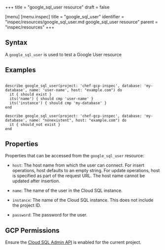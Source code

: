 +++
title = "google_sql_user resource"
draft = false

[menu]
  [menu.inspec]
    title = "google_sql_user"
    identifier = "inspec/resources/google_sql_user.md google_sql_user resource"
    parent = "inspec/resources"
+++


## Syntax
A `google_sql_user` is used to test a Google User resource

## Examples
```

describe google_sql_user(project: 'chef-gcp-inspec', database: 'my-database', name: 'user-name', host: "example.com") do
  it { should exist }
  its('name') { should cmp 'user-name' }
  its('instance') { should cmp 'my-database' }
end

describe google_sql_user(project: 'chef-gcp-inspec', database: 'my-database', name: "nonexistent", host: "example.com") do
  it { should_not exist }
end
```

## Properties
Properties that can be accessed from the `google_sql_user` resource:


  * `host`: The host name from which the user can connect. For insert operations, host defaults to an empty string. For update operations, host is specified as part of the request URL. The host name cannot be updated after insertion.

  * `name`: The name of the user in the Cloud SQL instance.

  * `instance`: The name of the Cloud SQL instance. This does not include the project ID.

  * `password`: The password for the user.


## GCP Permissions

Ensure the [Cloud SQL Admin API](https://console.cloud.google.com/apis/library/sqladmin.googleapis.com/) is enabled for the current project.
